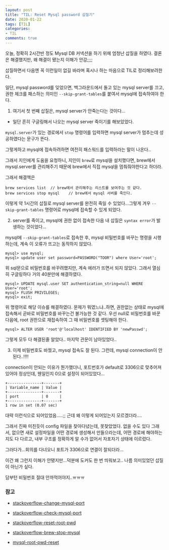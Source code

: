 ```yaml
---
layout: post
title: "TIL: Reset Mysql password 삽질기"
date: 2020-01-22
tags: [TIL]
categories:
- TIL
comments: true
---
```


오늘, 정확히 2시간반 정도 Mysql DB 커넥션을 하기 위헤 엄청난 삽질을 하였다. 결론은 해결했지만, 왜 해결이 됐는지 이해가 안감;;;;

삽질하면서 다음엔 꼭 이런일이 없길 바라며 혹시나 하는 마음으로 TIL로 정리해보려한다.

일단, mysql password를 잊었으면, 백그라운드에서 돌고 있는 mysql server를 끄고, 권한 체크를 패스하는 의미인 `--skip-grant-tables`를 붙여서 mysql에 접속하여야 한다.

1. 여기서 첫 번째 삽질은, mysql server가 안죽는다는 것이다...

* 일단 흔히 구글링해서 나오는 mysql server 죽이기를 해보았었다.

`mysql.server`가 있는 경로에서 `stop` 명령어를 입력하면 mysql server가 멈추는데 성공하였다는 문구가 뜬다.

그렇게하고 mysql에 접속하려하면 여전히 패스워드를 입력하라는 말이 나온다..

그래서 지인에게 도움을 요청하니, 지인이 `brew`로 mysql을 설치했다면, brew에서 mysql.server를 관리해주기 때문에 brew에서 직접 mysql을 멈춰줘야한다고 하더라.

그래서 해결책은

```terminal
brew services list  // brew에서 관리해주는 리스트를 보여주는 것 같다.
brew services stop mysql    // brew에서 mysql 서버를 죽인다. 
```

이렇게 약 1시간의 삽질로 mysql server를 완전히 죽일 수 있었다...그렇게 겨우 `--skip-grant-tables` 명령어로 mysql에 접속할 수 있게 되었다.

2. server를 죽이고, mysql에 권한 없이 접속한 다음 내 삽질은 `syntax error`가 발생하는 것이었다...

mysql에 `--skip-grant-tables`로 접속한 후, mysql 비밀번호를 바꾸는 명령을 시행하는데, 계속 이 오류가 뜨고는 동작하지 않았다.

```
mysql> use mysql;
mysql> update user set password=PASSWORD("TOOR") where User='root';
```

위 sql문으로 비밀번호를 바꾸려했지만, 계속 에러가 뜨면서 되지 않았다. 그래서 열심히 구글링하다 거의 40분만에 해결하였다.

```
mysql> UPDATE mysql.user SET authentication_string=null WHERE User='root';
mysql> FLUSH PRIVILEGES;
mysql> exit;
```

위 명령어로 해당 이슈를 해결하였다. 문제가 뭐였느냐..하면, 권한없는 상태로 mysql에 접속해서 곧바로 비밀번호를 바꾸는건 불가능한 것 같다. 우선 null로 비밀번호를 바꾼 다음에, root 권한으로 재접속하여 그 때 비밀번호를 셋팅해야 한다.

```
mysql> ALTER USER 'root'@'localhost' IDENTIFIED BY 'newPasswd';
```

그렇게 모두 다 해결된줄 알았다.. 마지막 관문이 남아있었다..

3. 이제 비밀번호도 바꿨고, mysql 접속도 잘 된다. 그런데, mysql connection이 안된다..!!!!

connection이 안되는 이유가 뭔가했더니, 포트번호가 default로 3306으로 맞추어져 있어야 정상인데, 웬일인지 0으로 설정이 되어있었다...

```
+---------------+-------+
| Variable_name | Value |
+---------------+-------+
| port          | 0     |
+---------------+-------+
1 row in set (0.07 sec)
```

대략 이런식으로 되어있었음.....;; 근데 왜 이렇게 되어있는지 모르겠더라....

그래서 진짜 미친듯이 config 파일을 찾아다녔는데, 못찾았었다. 없을 수도 있다 그래서, 없으면 새로 설정파일을 어떤 경로에 생성해서 만들으라는데, 어떤 경로에 해야하는지도 다 다르고, 내부 구조를 정확하게 알 수가 없어서 자포자기 상태에 이르렀다.

그러다가...회의를 다녀오니 포트가 3306으로 연결이 잘되더라...

이건 왜 그런지 이해가 안됐지만...덕분에 도커도 한 번 띄워보고.. 나름 의미있었던 삽질이 아닌가 싶다.

담부턴 비밀번호 절대 안까먹어야지..ㅠㅠㅠ

### 참고

- [stackoverflow-change-mysql-port](https://stackoverflow.com/questions/9979134/how-can-i-change-mysql-port-from-0-to-3306)

- [stackoverflow-check-mysql-port](https://stackoverflow.com/questions/5864242/how-to-test-which-port-mysql-is-running-on-and-whether-it-can-be-connected-to/5864914)
- [stackoverflow-reset-root-pwd](https://stackoverflow.com/questions/50691977/how-to-reset-the-root-password-in-mysql-8-0-11)
- [stackoverflow-brew-stop-mysql](https://stackoverflow.com/questions/49157541/brew-services-start-mysql-vs-mysql-server-start)
- [mysql-root-pwd-reset](https://www.lesstif.com/pages/viewpage.action?pageId=9437268)